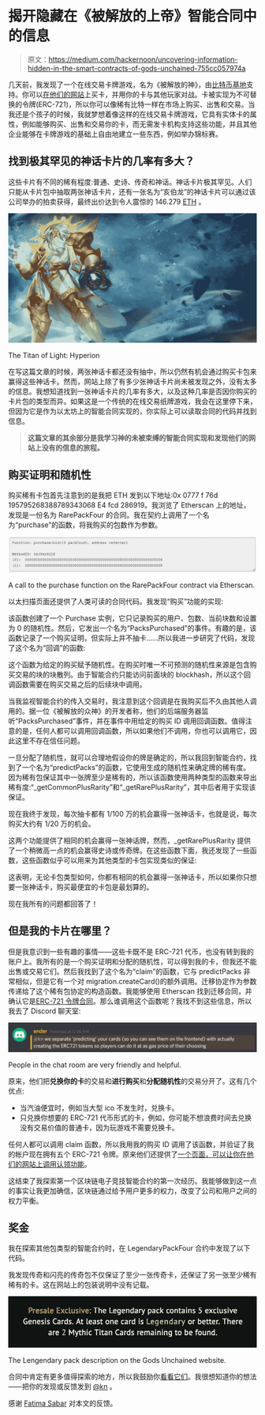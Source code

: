 # 揭开隐藏在《被解放的上帝》智能合同中的信息

> 原文：<https://medium.com/hackernoon/uncovering-information-hidden-in-the-smart-contracts-of-gods-unchained-755cc057974a>

几天前，我发现了一个在线交易卡牌游戏，名为《被解放的神》，由[比特币基地](https://hackernoon.com/tagged/coinbase)支持。你可以[在他们的网站](https://godsunchained.com/?refcode=0x070F37D2f866311f7b96b6C9e8B2755498c1eB45)上买卡，并用你的卡与其他玩家对战。卡被实现为不可替换的令牌(ERC-721)，所以你可以像稀有比特一样在市场上购买、出售和交易。当我还是个孩子的时候，我就梦想着像这样的在线交易卡牌游戏，它具有实体卡的属性，例如能够购买、出售和交易你的卡，而无需发卡机构支持这些功能，并且其他企业能够在卡牌游戏的基础上自由地建立一些东西，例如举办锦标赛。

## 找到极其罕见的神话卡片的几率有多大？

这些卡片有不同的稀有程度:普通、史诗、传奇和神话。神话卡片极其罕见。人们只能从卡片包中抽取两张神话卡片，还有一张名为“亥伯龙”的神话卡片可以通过该公司举办的拍卖获得，最终出价达到令人震惊的 146.279 [ETH](https://hackernoon.com/tagged/eth) 。

![](img/fabf4294b16da9434f1fa00132160ccc.png)

The Titan of Light: Hyperion

在写这篇文章的时候，两张神话卡都还没有抽中，所以仍然有机会通过购买卡包来赢得这些神话卡。然而，网站上除了有多少张神话卡片尚未被发现之外，没有太多的信息。我想知道找到一张神话卡片的几率有多大，以及这种几率是否因你购买的卡片包的类型而异。如果这是一个传统的在线交易纸牌游戏，我会在这里停下来，但因为它是作为以太坊上的智能合同实现的，你实际上可以读取合同的代码并找到信息。

> **这篇文章的其余部分是我学习神的未被束缚的智能合同实现和发现他们的网站上没有的信息的旅程。**

## 购买证明和随机性

购买稀有卡包首先注意到的是我把 ETH 发到以下地址:0x 0777 f 76d 195795268388789343068 E4 fcd 286919。我浏览了 Etherscan 上的地址，发现是一份名为 RarePackFour 的合同。我在契约上调用了一个名为“purchase”的函数，将我购买的包数作为参数。

![](img/74231a75a6fae899e253f315fe07221a.png)

A call to the purchase function on the RarePackFour contract via Etherscan.

以太扫描页面还提供了人类可读的合同代码。我发现“购买”功能的实现:

该函数创建了一个 Purchase 实例，它只记录购买的用户、包数、当前块数和设置为 0 的随机性。然后，它发出一个名为“PacksPurchased”的事件。有趣的是，该函数记录了一个购买证明，但实际上并不抽卡……所以我进一步研究了代码，发现了这个名为“回调”的函数:

这个函数为给定的购买赋予随机性。在购买时唯一不可预测的随机性来源是包含购买交易的块的块散列。由于智能合约只能访问前面块的 blockhash，所以这个回调函数需要在购买交易之后的后续块中调用。

当我监视智能合约的传入交易时，我注意到这个回调是在我购买后不久由其他人调用的。据一位《被解放的众神》的开发者称，他们的后端服务器监听“PacksPurchased”事件，并在事件中用给定的购买 ID 调用回调函数。值得注意的是，任何人都可以调用回调函数，所以如果他们不调用，你也可以调用它，因此这里不存在信任问题。

一旦分配了随机性，就可以合理地假设你的牌是确定的，所以我回到智能合约，找到了一个名为“predictPacks”的函数，它使用生成的随机性来确定牌的稀有度。因为稀有包保证其中一张牌至少是稀有的，所以该函数使用两种类型的函数来导出稀有度:“_getCommonPlusRarity”和“_getRarePlusRarity”，其中后者用于实现该保证。

现在我终于发现，每次抽卡都有 1/100 万的机会赢得一张神话卡，也就是说，每次购买大约有 1/20 万的机会。

这两个功能提供了相同的机会赢得一张神话牌，然而，_getRarePlusRarity 提供了一个稍微高一点的机会赢得史诗或传奇牌。在这些函数下面，我还发现了一些函数，这些函数似乎可以用来为其他类型的卡包实现类似的保证:

这表明，无论卡包类型如何，你都有相同的机会赢得一张神话卡，所以如果你只想要一张神话卡，购买最便宜的卡包是最划算的。

现在我所有的问题都回答了！

## 但是我的卡片在哪里？

但是我意识到一些有趣的事情——这些卡既不是 ERC-721 代币，也没有转到我的账户上。我所有的是一个购买证明和分配的随机性，可以得到我的卡，但我还不能出售或交易它们。然后我找到了这个名为“claim”的函数，它与 predictPacks 非常相似，但是它有一个对 migration.createCard()的额外调用。迁移协定作为参数传递给了这个稀有包协定的构造函数。我能够使用 Etherscan 找到迁移合同，并确认它是[ERC-721 令牌合同](https://etherscan.io/token/0x6ebeaf8e8e946f0716e6533a6f2cefc83f60e8ab)。那么谁调用这个函数呢？我找不到这些信息，所以我去了 Discord 聊天室:

![](img/60a90717620b2a4c6371ddd0480de01e.png)

People in the chat room are very friendly and helpful.

原来，他们把**兑换你的卡**的交易和**进行购买**和**分配随机性**的交易分开了。这有几个优点:

*   当汽油便宜时，例如当大型 ico 不发生时，兑换卡。
*   只兑换你想要的 ERC-721 代币形式的卡，例如，你可能不想浪费时间去兑换没有交易价值的普通卡，因为玩游戏不需要兑换卡。

任何人都可以调用 claim 函数，所以我用我的购买 ID 调用了该函数，并验证了我的帐户现在拥有五个 ERC-721 令牌。原来他们还提供了[一个页面，可以让你在他们的网站上调用认领功能](https://godsunchained.com/activate?refcode=0x070F37D2f866311f7b96b6C9e8B2755498c1eB45)。

这结束了我探索第一个区块链电子竞技智能合约的第一次经历。我能够做到这一点的事实让我更加确信，区块链通过给予用户更多的权力，改变了公司和用户之间的权力平衡。

## 奖金

我在探索其他包类型的智能合约时，在 LegendaryPackFour 合约中发现了以下代码。

我发现传奇和闪亮的传奇包不仅保证了至少一张传奇卡，还保证了另一张至少稀有稀有的卡。这在网站上的包装说明中没有记载。

![](img/a19b2b91183220173edfdbac43eb7271.png)

The Lengendary pack description on the Gods Unchained website.

合同中肯定有更多值得探索的地方，所以我鼓励你[看看它们](https://godsunchained.com/buy-cards?refcode=0x070F37D2f866311f7b96b6C9e8B2755498c1eB45)。我很想知道你的想法——把你的发现或反馈发到 [@kn](https://twitter.com/kn) 。

感谢 [Fatima Sabar](https://twitter.com/FatimaSabar) 对本文的反馈。